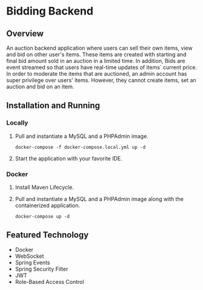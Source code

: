 # Bidding Backend

## Overview

An auction backend application where users can sell their own items, view and bid on other user's items. These items are
created with starting and final bid amount sold in an auction in a limited time.
In addition, Bids are event streamed so that users have real-time updates of items` current price.
In order to moderate the items that are auctioned, an admin account has super privilege over users' items. However,
they cannot create items, set an auction and bid on an item.

## Installation and Running

### Locally

1. Pull and instantiate a MySQL and a PHPAdmin image.

    ```shell
    docker-compose -f docker-compose.local.yml up -d
    ```

2. Start the application with your favorite IDE.

### Docker

1. Install Maven Lifecycle.

2. Pull and instantiate a MySQL and a PHPAdmin image along with the containerized application.

   ```shell
   docker-compose up -d
   ```

## Featured Technology

* Docker
* WebSocket
* Spring Events
* Spring Security Filter
* JWT
* Role-Based Access Control

